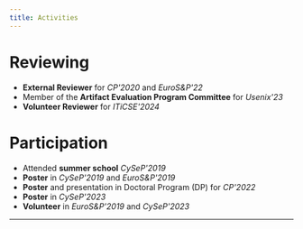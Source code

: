```yaml
---
title: Activities
---
```



Reviewing
=========

-   **External Reviewer** for *CP'2020* and *EuroS&P'22*
-   Member of the **Artifact Evaluation Program Committee** for *Usenix'23*
-   **Volunteer Reviewer** for *ITiCSE'2024*

Participation
=============

-   Attended **summer school** *CySeP'2019*
-   **Poster** in *CySeP'2019* and *EuroS&P'2019*
-   **Poster** and presentation in Doctoral Program (DP) for *CP'2022*
-   **Poster** in *CySeP'2023*
-   **Volunteer** in *EuroS&P'2019* and *CySeP'2023*

------------------------------------------------------------------------
